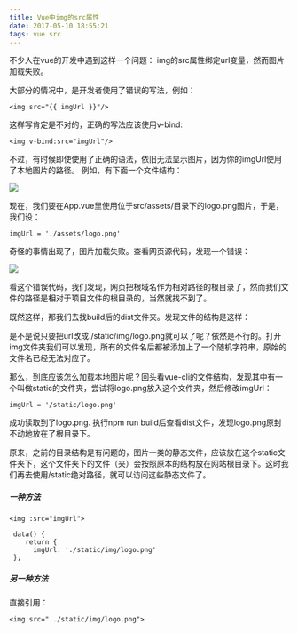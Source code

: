 ```yaml
---
title: Vue中img的src属性
date: 2017-05-10 18:55:21
tags: vue src
---
```


不少人在vue的开发中遇到这样一个问题： img的src属性绑定url变量，然而图片加载失败。

大部分的情况中，是开发者使用了错误的写法，例如：

	<img src="{{ imgUrl }}"/>

这样写肯定是不对的，正确的写法应该使用v-bind:

	<img v-bind:src="imgUrl"/>

不过，有时候即使使用了正确的语法，依旧无法显示图片，因为你的imgUrl使用了本地图片的路径。
例如，有下面一个文件结构：

![](http://upload-images.jianshu.io/upload_images/2204269-3bc8a440ae7f38fa.png?imageMogr2/auto-orient/strip%7CimageView2/2)

现在，我们要在App.vue里使用位于src/assets/目录下的logo.png图片，于是，我们设：

	imgUrl = './assets/logo.png'

奇怪的事情出现了，图片加载失败。查看网页源代码，发现一个错误：

![](http://upload-images.jianshu.io/upload_images/2204269-50e42d42bbf3519f.png?imageMogr2/auto-orient/strip%7CimageView2/2)

看这个错误代码，我们发现，网页把根域名作为相对路径的根目录了，然而我们文件的路径是相对于项目文件的根目录的，当然就找不到了。

既然这样，那我们去找build后的dist文件夹。发现文件的结构是这样：

是不是说只要把url改成./static/img/logo.png就可以了呢？依然是不行的。打开img文件夹我们可以发现，所有的文件名后都被添加上了一个随机字符串，原始的文件名已经无法对应了。

那么，到底应该怎么加载本地图片呢？回头看vue-cli的文件结构，发现其中有一个叫做static的文件夹，尝试将logo.png放入这个文件夹，然后修改imgUrl：

	imgUrl = '/static/logo.png'

成功读取到了logo.png. 执行npm run build后查看dist文件，发现logo.png原封不动地放在了根目录下。

原来，之前的目录结构是有问题的，图片一类的静态文件，应该放在这个static文件夹下，这个文件夹下的文件（夹）会按照原本的结构放在网站根目录下。这时我们再去使用/static绝对路径，就可以访问这些静态文件了。

##### 一种方法
	<img :src="imgUrl">
	
	 data() {
	    return {
	      imgUrl: './static/img/logo.png'
	 };

##### 另一种方法

直接引用：

	<img src="../static/img/logo.png">